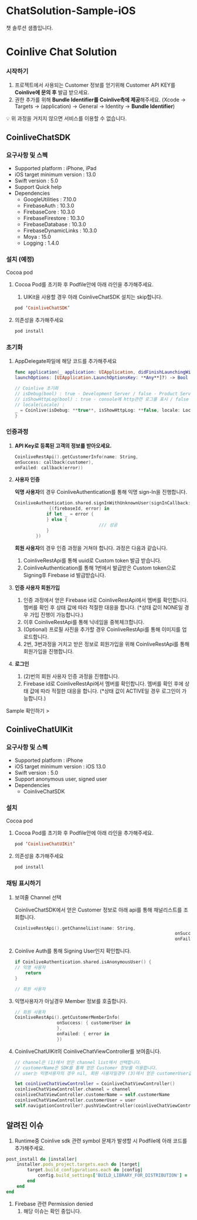 # ChatSolution-Sample-iOS
챗 솔루션 샘플입니다.
# Coinlive Chat Solution

### 시작하기

1. 프로젝트에서 사용되는 Customer 정보를 얻기위해 Customer API KEY를 **Coinlive에 문의 후** 발급 받으세요.
2. 권한 추가를 위해 **Bundle Identifier를 Coinlive측에 제공**해주세요. (Xcode → Targets → (application) → General → Identity → **Bundle Identifier**)

<aside>
💡 위 과정을 거치지 않으면 서비스를 이용할 수 없습니다.

</aside>

## CoinliveChatSDK

### 요구사항 및 스펙

- Supported platform : iPhone, iPad
- iOS target minimum version : 13.0
- Swift version : 5.0
- Support Quick help
- Dependencies
    - GoogleUtilities : 7.10.0
    - FirebaseAuth : 10.3.0
    - FirebaseCore : 10.3.0
    - FirebaseFirestore : 10.3.0
    - FirebaseDatabase : 10.3.0
    - FirebaseDynamicLinks : 10.3.0
    - Moya : 15.0
    - Logging : 1.4.0

### 설치 (예정)

Cocoa pod

1. Cocoa Pod를 초기화 후 Podfile안에 아래 라인을 추가해주세요.
    1. UIKit을 사용할 경우 아래 CoinliveChatSDK 설치는 skip합니다.
    
    ```ruby
    pod ‘CoinliveChatSDK’
    ```
    
2. 의존성을 추가해주세요
    
    ```bash
    pod install
    ```
    

### 초기화

1. AppDelegate파일에 해당 코드를 추가해주세요
    
    ```swift
    func application(_ application: UIApplication, didFinishLaunchingWithOptions 
    launchOptions: [UIApplication.LaunchOptionsKey: **Any**]?) -> Bool {
    
    // Coinlive 초기화
    // isDebug(bool) : true - Development Server / false - Product Server
    // isShowHttpLog(bool) : true - console에 http관련 로그를 표시 / false - http 관련 로그를 미표시
    // locale(Locale) : 
    _ = Coinlive(isDebug: **true**, isShowHttpLog: **false, locale: Locale.current**)
    }
    ```
    

### 인증과정

1. **API Key로 등록된 고객의 정보를 받아오세요.**
    
    ```swift
    CoinliveRestApi().getCustomerInfo(name: String, 
    onSuccess: callback(customer), 
    onFailed: callback(error))
    ```
    
2. **사용자 인증** 
    
    **익명 사용자**의 경우 CoinliveAuthentication를  통해 익명 sign-In을 진행합니다.
    
    ```swift
    CoinliveAuthentication.shared.signInWithUnknownUser(signInCallback:
    			 {(firebaseId, error) in
                if let _ = error {
                } else {
    								/// 성공
                }
            })
    ```
    
    **회원 사용자**의 경우 인증 과정을 거쳐야 합니다. 과정은 다음과 같습니다.
    
    1. CoinliveRestApi를 통해 uuid로 Custom token 발급 받습니다.
    2. CoinliveAuthentication를 통해 1번에서 발급받은 Custom token으로 Signing후 Firebase id 발급받습니다.
3. **인증 사용자 회원가입**
    1. 인증 과정에서 얻은 Firebase id로 CoinliveRestApi에서 멤버를 확인합니다. 멤버를 확인 후 상태 값에 따라 적절한 대응을 합니다. (*상태 값이 NONE일 경우 가입 진행이 가능합니다.)
    2. 이후 CoinliveRestApi를 통해 닉네임을 중복체크합니다. 
    3. (Optional) 프로필 사진을 추가할 경우 CoinliveRestApi를 통해 이미지를 업로드합니다.
    4. 2번, 3번과정을 거치고 받은 정보로 회원가입을 위해 CoinliveRestApi를 통해 회원가입을 진행합니다.
4. **로그인** 
    1. (2)번의 회원 사용자 인증 과정을 진행합니다.
    2. Firebase id로 CoinliveRestApi에서 멤버를 확인합니다. 멤버를 확인 후에 상태 값에 따라 적절한 대응을 합니다. (*상태 값이 ACTIVE일 경우 로그인이 가능합니다.)

Sample 확인하기 >

## CoinliveChatUIKit

### 요구사항 및 스펙

- Supported platform : iPhone
- iOS target minimum version : iOS 13.0
- Swift version : 5.0
- Support anonymous user, signed user
- Dependencies
    - CoinliveChatSDK

### 설치

Cocoa pod

1. Cocoa Pod를 초기화 후 Podfile안에 아래 라인을 추가해주세요.
    
    ```ruby
    pod ‘CoinliveChatUIKit’ 
    ```
    
2. 의존성을 추가해주세요
    
    ```bash
    pod install
    ```
    

### 채팅 표시하기

1. 보여줄 Channel 선택
    
    CoinliveChatSDK에서 얻은 Customer 정보로 아래 api를 통해 채널리스트를 조회합니다.
    
    ```swift
    CoinliveRestApi().getChannelList(name: String,
    															 onSuccess: callback(channelList), 
    															 onFailed: callback(error))
    ```
    
2. Coinlive Auth를 통해 Signing User인지 확인합니다.
    
    ```swift
    if CoinliveAuthentication.shared.isAnonymousUser() { 
    // 익명 사용자 
    	return
    } 
    
    // 회원 사용자 
    ```
    
3. 익명사용자가 아닐경우 Member 정보를 호출합니다. 
    
    ```swift
    // 회원 사용자 
    CoinliveRestApi().getCustomerMemberInfo(
                    onSuccess: { customerUser in
                    },
                    onFailed: { error in
                    })
    ```
    
4. CoinliveChatUIKit의 CoinliveChatViewController를 보여줍니다.
    
    ```swift
    // channel은 (1)에서 얻은 channel list에서 선택합니다.
    // customerName은 SDK를 통해 얻은 Customer 정보를 이용합니다.
    // user는 익명사용자의 경우 nil, 회원 사용자일경우 (3)에서 얻은 customerUser값을 이용합니다.
    
    let coinliveChatViewController = CoinliveChatViewController()
    coinliveChatViewController.channel = channel
    coinliveChatViewController.customerName = self.customerName
    coinliveChatViewController.customerUser = user
    self.navigationController?.pushViewController(coinliveChatViewController, animated: true)
    ```
    

## 알려진 이슈 

1. Runtime중 Coinlive sdk 관련 symbol 문제가 발생할 시 Podfile에 아래 코드를 추가해주세요. 

```ruby
post_install do |installer|
	installer.pods_project.targets.each do |target|
		target.build_configurations.each do |config|
			config.build_settings['BUILD_LIBRARY_FOR_DISTRIBUTION'] = 'YES'
		end
	end
end
```

1. Firebase 관련 Permission denied 
    1. 해당 이슈는 확인 중입니다.
